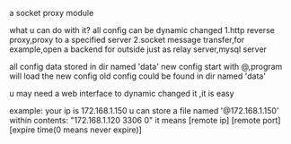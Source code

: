 a socket proxy module

what u can do with it? 
all config can be dynamic changed
1.http reverse proxy,proxy to a specified server
2.socket message transfer,for example,open a backend for outside just as relay server,mysql server

all config data stored in dir named 'data'
new config start with @,program will load the new config
old config could be found in dir named 'data'

u may need a web interface to dynamic changed it ,it is easy

example:
your ip is 172.168.1.150
u can store a file named '@172.168.1.150'
within contents:
"172.168.1.120  3306    0"
it means [remote ip]    [remote port]   [expire time(0 means never expire)]
